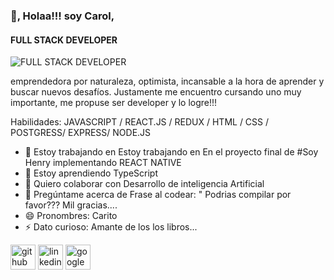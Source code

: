 ### 👋, Holaa!!! soy Carol, 
#### FULL STACK DEVELOPER
![FULL STACK DEVELOPER](http://3.bp.blogspot.com/-EQplCtx9GuU/Vighz1-w0sI/AAAAAAAAABo/c7GTvq06qRY/s1600/fon.jpeg)

emprendedora por naturaleza, optimista, incansable a la hora de aprender y buscar nuevos desafíos. Justamente me encuentro cursando uno muy importante, me propuse ser developer y lo logre!!!  

Habilidades:  JAVASCRIPT / REACT.JS / REDUX / HTML / CSS / POSTGRESS/ EXPRESS/ NODE.JS

- 🔭 Estoy trabajando en  Estoy trabajando en En el proyecto final de #Soy Henry implementando REACT NATIVE  
- 🌱 Estoy aprendiendo TypeScript 
- 👯 Quiero colaborar con Desarrollo de inteligencia Artificial 
- 💬 Pregúntame acerca de Frase al codear: " Podrias compilar por favor??? Mil gracias....  
- 😄 Pronombres: Carito 
- ⚡ Dato curioso: Amante de los los libros...  


[<img src='https://cdn.jsdelivr.net/npm/simple-icons@3.0.1/icons/github.svg' alt='github' height='40'>](https://github.com/carolnavia)  [<img src='https://cdn.jsdelivr.net/npm/simple-icons@3.0.1/icons/linkedin.svg' alt='linkedin' height='40'>](https://www.linkedin.com/in/https://www.linkedin.com/in/carol-navia-developer//)  [<img src='https://cdn.jsdelivr.net/npm/simple-icons@3.0.1/icons/google.svg' alt='google' height='40'>](carolnaviadev@gmail.com)  


